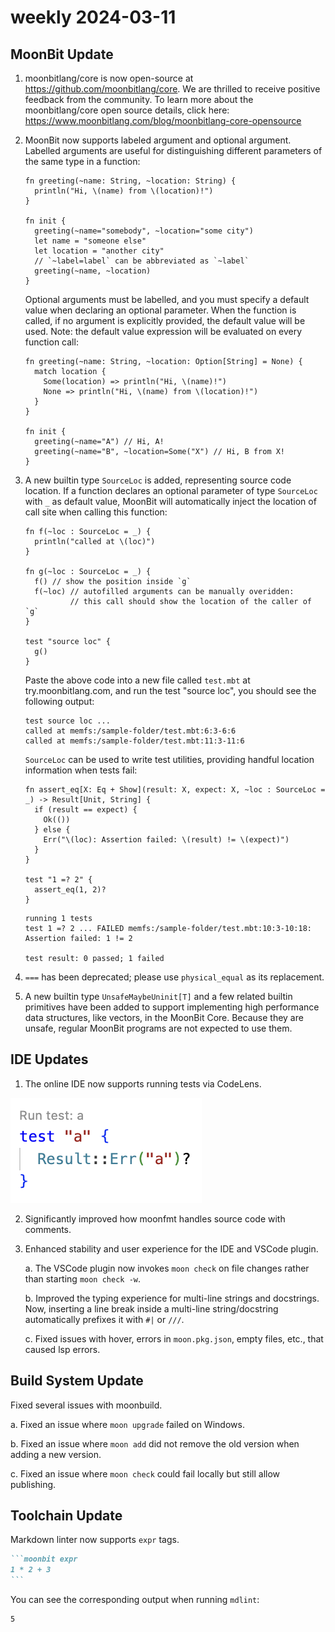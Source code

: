 # weekly 2024-03-11
## MoonBit Update

1. moonbitlang/core is now open-source at https://github.com/moonbitlang/core. We are thrilled to receive positive feedback from the community. To learn more about the moonbitlang/core open source details, click here: https://www.moonbitlang.com/blog/moonbitlang-core-opensource

2. MoonBit now supports labeled argument and optional argument. Labelled arguments are useful for distinguishing different parameters of the same type in a function:

   ```moonbit
   fn greeting(~name: String, ~location: String) {
     println("Hi, \(name) from \(location)!")
   }

   fn init {
     greeting(~name="somebody", ~location="some city")
     let name = "someone else"
     let location = "another city"
     // `~label=label` can be abbreviated as `~label`
     greeting(~name, ~location)
   }

   ```

   Optional arguments must be labelled, and you must specify a default value when declaring an optional parameter. When the function is called, if no argument is explicitly provided, the default value will be used. Note: the default value expression will be evaluated on every function call:

   ```moonbit
   fn greeting(~name: String, ~location: Option[String] = None) {
     match location {
       Some(location) => println("Hi, \(name)!")
       None => println("Hi, \(name) from \(location)!")
     }
   }

   fn init {
     greeting(~name="A") // Hi, A!
     greeting(~name="B", ~location=Some("X") // Hi, B from X!
   }

   ```

3. A new builtin type `SourceLoc` is added, representing source code location. If a function declares an optional parameter of type `SourceLoc` with `_` as default value, MoonBit will automatically inject the location of call site when calling this function:

   ```moonbit
   fn f(~loc : SourceLoc = _) {
     println("called at \(loc)")
   }

   fn g(~loc : SourceLoc = _) {
     f() // show the position inside `g`
     f(~loc) // autofilled arguments can be manually overidden:
             // this call should show the location of the caller of `g`
   }

   test "source loc" {
     g()
   }

   ```

   Paste the above code into a new file called `test.mbt` at try.moonbitlang.com, and run the test "source loc", you should see the following output:

   ```moonbit
   test source loc ...
   called at memfs:/sample-folder/test.mbt:6:3-6:6
   called at memfs:/sample-folder/test.mbt:11:3-11:6

   ```

   `SourceLoc` can be used to write test utilities, providing handful location information when tests fail:

   ```moonbit
   fn assert_eq[X: Eq + Show](result: X, expect: X, ~loc : SourceLoc = _) -> Result[Unit, String] {
     if (result == expect) {
       Ok(())
     } else {
       Err("\(loc): Assertion failed: \(result) != \(expect)")
     }
   }

   test "1 =? 2" {
     assert_eq(1, 2)?
   }

   ```

   ```
   running 1 tests
   test 1 =? 2 ... FAILED memfs:/sample-folder/test.mbt:10:3-10:18: Assertion failed: 1 != 2

   test result: 0 passed; 1 failed

   ```

4. `===` has been deprecated; please use `physical_equal` as its replacement.
5. A new builtin type `UnsafeMaybeUninit[T]` and a few related builtin primitives have been added to support implementing high performance data structures, like vectors, in the MoonBit Core. Because they are unsafe, regular MoonBit programs are not expected to use them.

## IDE Updates

1. The online IDE now supports running tests via CodeLens.

![](./code-lens.png)

2. Significantly improved how moonfmt handles source code with comments.

3. Enhanced stability and user experience for the IDE and VSCode plugin.

   a. The VSCode plugin now invokes `moon check` on file changes rather than starting `moon check -w`.

   b. Improved the typing experience for multi-line strings and docstrings. Now, inserting a line break inside a multi-line string/docstring automatically prefixes it with `#|` or `///`.

   c. Fixed issues with hover, errors in `moon.pkg.json`, empty files, etc., that caused lsp errors.

## Build System Update

Fixed several issues with moonbuild.

a. Fixed an issue where `moon upgrade` failed on Windows.

b. Fixed an issue where `moon add` did not remove the old version when adding a new version.

c. Fixed an issue where `moon check` could fail locally but still allow publishing.

## Toolchain Update

Markdown linter now supports `expr` tags.

````markdown
```moonbit expr
1 * 2 + 3
```
````

You can see the corresponding output when running `mdlint`:

```
5
```
